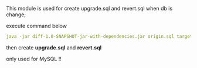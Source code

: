 This module is used for create upgrade.sql and revert.sql when db is change;

execute command below
```yaml
java -jar diff-1.0-SNAPSHOT-jar-with-dependencies.jar origin.sql target.sql
```

then create **upgrade.sql** and **revert.sql**

only used for MySQL !!